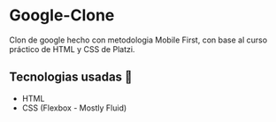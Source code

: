 # Google-Clone
Clon de google hecho con metodologia Mobile First, con base al curso práctico de HTML y CSS de Platzi.

## Tecnologias usadas 🤖
- HTML
- CSS (Flexbox - Mostly Fluid)
